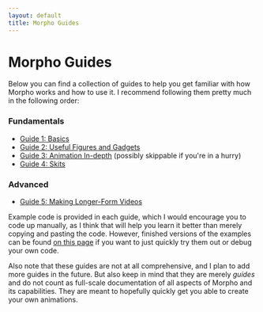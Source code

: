 ```yaml
---
layout: default
title: Morpho Guides
---
```


# Morpho Guides

Below you can find a collection of guides to help you get familiar with how Morpho works and how to use it. I recommend following them pretty much in the following order:

### Fundamentals
- [Guide 1: Basics](https://morpho-matters.github.io/morpholib/guides/basic-guide)
- [Guide 2: Useful Figures and Gadgets](https://morpho-matters.github.io/morpholib/guides/figures-and-gadgets)
- [Guide 3: Animation In-depth](https://morpho-matters.github.io/morpholib/guides/animation-in-depth) (possibly skippable if you're in a hurry)
- [Guide 4: Skits](https://morpho-matters.github.io/morpholib/guides/skits)

### Advanced
- [Guide 5: Making Longer-Form Videos](https://morpho-matters.github.io/morpholib/guides/projects)

Example code is provided in each guide, which I would encourage you to code up manually, as I think that will help you learn it better than merely copying and pasting the code. However, finished versions of the examples can be found [on this page](https://github.com/morpho-matters/morpholib/tree/master/examples) if you want to just quickly try them out or debug your own code.

Also note that these guides are not at all comprehensive, and I plan to add more guides in the future. But also keep in mind that they are merely *guides* and do not count as full-scale documentation of all aspects of Morpho and its capabilities. They are meant to hopefully quickly get you able to create your own animations.
